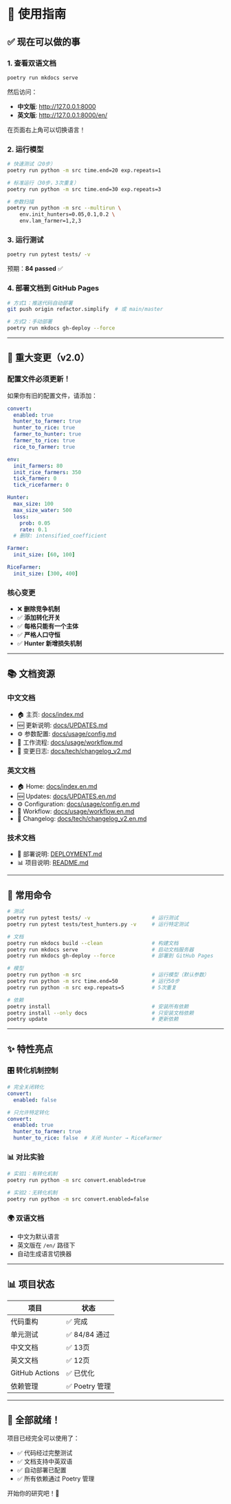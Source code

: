 # 📖 使用指南

## ✅ 现在可以做的事

### 1. 查看双语文档

```bash
poetry run mkdocs serve
```

然后访问：
- **中文版**: http://127.0.0.1:8000
- **英文版**: http://127.0.0.1:8000/en/

在页面右上角可以切换语言！

### 2. 运行模型

```bash
# 快速测试（20步）
poetry run python -m src time.end=20 exp.repeats=1

# 标准运行（30步，3次重复）
poetry run python -m src time.end=30 exp.repeats=3

# 参数扫描
poetry run python -m src --multirun \
    env.init_hunters=0.05,0.1,0.2 \
    env.lam_farmer=1,2,3
```

### 3. 运行测试

```bash
poetry run pytest tests/ -v
```

预期：**84 passed** ✅

### 4. 部署文档到 GitHub Pages

```bash
# 方式1：推送代码自动部署
git push origin refactor.simplify  # 或 main/master

# 方式2：手动部署
poetry run mkdocs gh-deploy --force
```

---

## 🎯 重大变更（v2.0）

### 配置文件必须更新！

如果你有旧的配置文件，请添加：

```yaml
convert:
  enabled: true
  hunter_to_farmer: true
  hunter_to_rice: true
  farmer_to_hunter: true
  farmer_to_rice: true
  rice_to_farmer: true

env:
  init_farmers: 80
  init_rice_farmers: 350
  tick_farmer: 0
  tick_ricefarmer: 0

Hunter:
  max_size: 100
  max_size_water: 500
  loss:
    prob: 0.05
    rate: 0.1
  # 删除: intensified_coefficient

Farmer:
  init_size: [60, 100]

RiceFarmer:
  init_size: [300, 400]
```

### 核心变更

- ❌ **删除竞争机制**
- ✅ **添加转化开关**
- ✅ **每格只能有一个主体**
- ✅ **严格人口守恒**
- ✅ **Hunter 新增损失机制**

---

## 📚 文档资源

### 中文文档
- 🏠 主页: [docs/index.md](docs/index.md)
- 🆕 更新说明: [docs/UPDATES.md](docs/UPDATES.md)
- ⚙️ 参数配置: [docs/usage/config.md](docs/usage/config.md)
- 🔄 工作流程: [docs/usage/workflow.md](docs/usage/workflow.md)
- 📝 变更日志: [docs/tech/changelog_v2.md](docs/tech/changelog_v2.md)

### 英文文档
- 🏠 Home: [docs/index.en.md](docs/index.en.md)
- 🆕 Updates: [docs/UPDATES.en.md](docs/UPDATES.en.md)
- ⚙️ Configuration: [docs/usage/config.en.md](docs/usage/config.en.md)
- 🔄 Workflow: [docs/usage/workflow.en.md](docs/usage/workflow.en.md)
- 📝 Changelog: [docs/tech/changelog_v2.en.md](docs/tech/changelog_v2.en.md)

### 技术文档
- 🚀 部署说明: [DEPLOYMENT.md](DEPLOYMENT.md)
- 📊 项目说明: [README.md](README.md)

---

## 🔧 常用命令

```bash
# 测试
poetry run pytest tests/ -v                    # 运行测试
poetry run pytest tests/test_hunters.py -v     # 运行特定测试

# 文档
poetry run mkdocs build --clean                # 构建文档
poetry run mkdocs serve                        # 启动文档服务器
poetry run mkdocs gh-deploy --force            # 部署到 GitHub Pages

# 模型
poetry run python -m src                       # 运行模型（默认参数）
poetry run python -m src time.end=50           # 运行50步
poetry run python -m src exp.repeats=5         # 5次重复

# 依赖
poetry install                                 # 安装所有依赖
poetry install --only docs                     # 只安装文档依赖
poetry update                                  # 更新依赖
```

---

## ✨ 特性亮点

### 🎛️ 转化机制控制

```yaml
# 完全关闭转化
convert:
  enabled: false

# 只允许特定转化
convert:
  enabled: true
  hunter_to_farmer: true
  hunter_to_rice: false  # 关闭 Hunter → RiceFarmer
```

### 📊 对比实验

```bash
# 实验1：有转化机制
poetry run python -m src convert.enabled=true

# 实验2：无转化机制
poetry run python -m src convert.enabled=false
```

### 🌍 双语文档

- 中文为默认语言
- 英文版在 `/en/` 路径下
- 自动生成语言切换器

---

## 📊 项目状态

| 项目 | 状态 |
|------|------|
| 代码重构 | ✅ 完成 |
| 单元测试 | ✅ 84/84 通过 |
| 中文文档 | ✅ 13页 |
| 英文文档 | ✅ 12页 |
| GitHub Actions | ✅ 已优化 |
| 依赖管理 | ✅ Poetry 管理 |

---

## 🎊 全部就绪！

项目已经完全可以使用了：

- ✅ 代码经过完整测试
- ✅ 文档支持中英双语
- ✅ 自动部署已配置
- ✅ 所有依赖通过 Poetry 管理

开始你的研究吧！🚀

